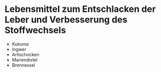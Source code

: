 # Lebensmittel zum Entschlacken der Leber und Verbesserung des Stoffwechsels

* Kukuma
* Ingwer
* Artischocken
* Mariendistel
* Brennessel
